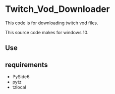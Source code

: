 # Twitch_Vod_Downloader
This code is for downloading twitch vod files.

This source code makes for windows 10.  

## Use
 

## requirements
* PySide6
* pytz
* tzlocal
